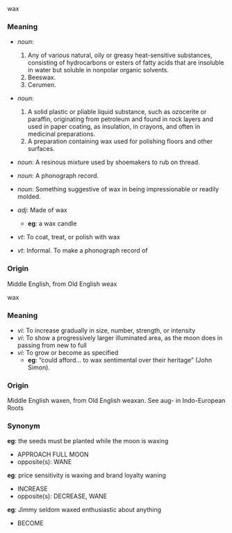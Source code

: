 wax
### Meaning
+ _noun_:
   1. Any of various natural, oily or greasy heat-sensitive substances, consisting of hydrocarbons or esters of fatty acids that are insoluble in water but soluble in nonpolar organic solvents.
   2. Beeswax.
   3. Cerumen.
+ _noun_:
   1. A solid plastic or pliable liquid substance, such as ozocerite or paraffin, originating from petroleum and found in rock layers and used in paper coating, as insulation, in crayons, and often in medicinal preparations.
   2. A preparation containing wax used for polishing floors and other surfaces.
+ _noun_: A resinous mixture used by shoemakers to rub on thread.
+ _noun_: A phonograph record.
+ _noun_: Something suggestive of wax in being impressionable or readily molded.

+ _adj_: Made of wax
    + __eg__: a wax candle

+ _vt_: To coat, treat, or polish with wax
+ _vt_: Informal. To make a phonograph record of

### Origin

Middle English, from Old English weax

wax
### Meaning
+ _vi_: To increase gradually in size, number, strength, or intensity
+ _vi_: To show a progressively larger illuminated area, as the moon does in passing from new to full
+ _vi_: To grow or become as specified
    + __eg__: “could afford... to wax sentimental over their heritage” (John Simon).

### Origin

Middle English waxen, from Old English weaxan. See aug- in Indo-European Roots

### Synonym

__eg__: the seeds must be planted while the moon is waxing

+ APPROACH FULL MOON
+ opposite(s): WANE

__eg__: price sensitivity is waxing and brand loyalty waning

+ INCREASE
+ opposite(s): DECREASE, WANE

__eg__: Jimmy seldom waxed enthusiastic about anything

+ BECOME


